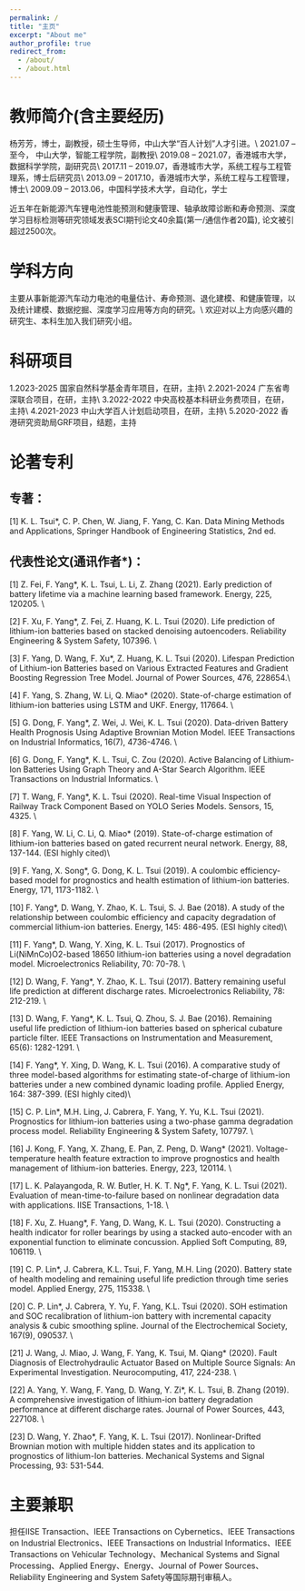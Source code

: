 ```yaml
---
permalink: /
title: "主页"
excerpt: "About me"
author_profile: true
redirect_from: 
  - /about/
  - /about.html
---
```


教师简介(含主要经历)
======
杨芳芳，博士，副教授，硕士生导师，中山大学“百人计划”人才引进。\\
2021.07 – 至今，  中山大学，智能工程学院，副教授\\
2019.08 – 2021.07，香港城市大学，数据科学学院，副研究员\\
2017.11 – 2019.07，香港城市大学，系统工程与工程管理系，博士后研究员\\
2013.09 – 2017.10，香港城市大学，系统工程与工程管理，博士\\
2009.09 – 2013.06，中国科学技术大学，自动化，学士<br />

近五年在新能源汽车锂电池性能预测和健康管理、轴承故障诊断和寿命预测、深度学习目标检测等研究领域发表SCI期刊论文40余篇(第一/通信作者20篇), 论文被引超过2500次。

学科方向
======
主要从事新能源汽车动力电池的电量估计、寿命预测、退化建模、和健康管理，以及统计建模、数据挖掘、深度学习应用等方向的研究。\\
欢迎对以上方向感兴趣的研究生、本科生加入我们研究小组。

科研项目
======
1.2023-2025 国家自然科学基金青年项目，在研，主持\\
2.2021-2024 广东省粤深联合项目，在研，主持\\
3.2022-2022 中央高校基本科研业务费项目，在研，主持\\
4.2021-2023 中山大学百人计划启动项目，在研，主持\\
5.2020-2022 香港研究资助局GRF项目，结题，主持

论著专利
======
专著：
----
[1] K. L. Tsui*, C. P. Chen, W. Jiang, F. Yang, C. Kan. Data Mining Methods and Applications, Springer Handbook of Engineering Statistics, 2nd ed.

代表性论文(通讯作者*)：
----
[1] Z. Fei, F. Yang\*, K. L. Tsui, L. Li, Z. Zhang (2021). Early prediction of battery lifetime via a machine learning based framework. Energy, 225, 120205. \

[2] F. Xu, F. Yang\*, Z. Fei, Z. Huang, K. L. Tsui (2020). Life prediction of lithium-ion batteries based on stacked denoising autoencoders. Reliability Engineering & System Safety, 107396. \

[3] F. Yang, D. Wang, F. Xu\*, Z. Huang, K. L. Tsui (2020). Lifespan Prediction of Lithium-ion Batteries based on Various Extracted Features and Gradient Boosting Regression Tree Model. Journal of Power Sources, 476, 228654.\

[4] F. Yang, S. Zhang, W. Li, Q. Miao\* (2020). State-of-charge estimation of lithium-ion batteries using LSTM and UKF. Energy, 117664. \

[5] G. Dong, F. Yang\*, Z. Wei, J. Wei, K. L. Tsui (2020). Data-driven Battery Health Prognosis Using Adaptive Brownian Motion Model. IEEE Transactions on Industrial Informatics, 16(7), 4736-4746. \

[6] G. Dong, F. Yang\*, K. L. Tsui, C. Zou (2020). Active Balancing of Lithium-Ion Batteries Using Graph Theory and A-Star Search Algorithm. IEEE Transactions on Industrial Informatics. \

[7] T. Wang, F. Yang\*, K. L. Tsui (2020). Real-time Visual Inspection of Railway Track Component Based on YOLO Series Models. Sensors, 15, 4325. \

[8] F. Yang, W. Li, C. Li, Q. Miao\* (2019). State-of-charge estimation of lithium-ion batteries based on gated recurrent neural network. Energy, 88, 137-144. (ESI highly cited)\

[9] F. Yang, X. Song\*, G. Dong, K. L. Tsui (2019). A coulombic efficiency-based model for prognostics and health estimation of lithium-ion batteries. Energy, 171, 1173-1182. \

[10] F. Yang\*, D. Wang, Y. Zhao, K. L. Tsui, S. J. Bae (2018). A study of the relationship between coulombic efficiency and capacity degradation of commercial lithium-ion batteries. Energy, 145: 486-495. (ESI highly cited)\

[11] F. Yang\*, D. Wang, Y. Xing, K. L. Tsui (2017). Prognostics of Li(NiMnCo)O2-based 18650 lithium-ion batteries using a novel degradation model. Microelectronics Reliability, 70: 70-78. \

[12] D. Wang, F. Yang\*, Y. Zhao, K. L. Tsui (2017). Battery remaining useful life prediction at different discharge rates. Microelectronics Reliability, 78: 212-219. \

[13] D. Wang, F. Yang\*, K. L. Tsui, Q. Zhou, S. J. Bae (2016). Remaining useful life prediction of lithium-ion batteries based on spherical cubature particle filter. IEEE Transactions on Instrumentation and Measurement, 65(6): 1282-1291. \

[14] F. Yang\*, Y. Xing, D. Wang, K. L. Tsui (2016). A comparative study of three model-based algorithms for estimating state-of-charge of lithium-ion batteries under a new combined dynamic loading profile. Applied Energy, 164: 387-399. (ESI highly cited)\

[15] C. P. Lin\*, M.H. Ling, J. Cabrera, F. Yang, Y. Yu, K.L. Tsui (2021). Prognostics for lithium-ion batteries using a two-phase gamma degradation process model. Reliability Engineering & System Safety, 107797. \

[16] J. Kong, F. Yang, X. Zhang, E. Pan, Z. Peng, D. Wang\* (2021). Voltage-temperature health feature extraction to improve prognostics and health management of lithium-ion batteries. Energy, 223, 120114. \

[17] L. K. Palayangoda, R. W. Butler, H. K. T. Ng\*, F. Yang, K. L. Tsui (2021). Evaluation of mean-time-to-failure based on nonlinear degradation data with applications. IISE Transactions, 1-18. \

[18] F. Xu, Z. Huang\*, F. Yang, D. Wang, K. L. Tsui (2020). Constructing a health indicator for roller bearings by using a stacked auto-encoder with an exponential function to eliminate concussion. Applied Soft Computing, 89, 106119. \

[19] C. P. Lin\*, J. Cabrera, K.L. Tsui, F. Yang, M.H. Ling (2020). Battery state of health modeling and remaining useful life prediction through time series model. Applied Energy, 275, 115338. \

[20] C. P. Lin\*, J. Cabrera, Y. Yu, F. Yang, K.L. Tsui (2020). SOH estimation and SOC recalibration of lithium-ion battery with incremental capacity analysis & cubic smoothing spline. Journal of the Electrochemical Society, 167(9), 090537. \

[21] J. Wang, J. Miao, J. Wang, F. Yang, K. Tsui, M. Qiang\* (2020). Fault Diagnosis of Electrohydraulic Actuator Based on Multiple Source Signals: An Experimental Investigation. Neurocomputing, 417, 224-238. \

[22] A. Yang, Y. Wang, F. Yang, D. Wang, Y. Zi\*, K. L. Tsui, B. Zhang (2019). A comprehensive investigation of lithium-ion battery degradation performance at different discharge rates.  Journal of Power Sources, 443, 227108. \

[23] D. Wang, Y. Zhao\*, F. Yang, K. L. Tsui (2017). Nonlinear-Drifted Brownian motion with multiple hidden states and its application to prognostics of lithium-Ion batteries. Mechanical Systems and Signal Processing, 93: 531-544. 

主要兼职
======
担任IISE Transaction、IEEE Transactions on Cybernetics、IEEE Transactions on Industrial Electronics、IEEE Transactions on Industrial Informatics、IEEE Transactions on Vehicular Technology、Mechanical Systems and Signal Processing、Applied Energy、Energy、Journal of Power Sources、Reliability Engineering and System Safety等国际期刊审稿人。
